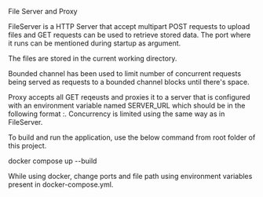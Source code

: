 File Server and Proxy

FileServer is a HTTP Server that accept multipart POST requests to upload files
and GET requests can be used to retrieve stored data. The port where it runs can be mentioned during startup as argument. 

The files are stored in the current working directory. 

Bounded channel has been used to limit number of concurrent requests being served as requests to a bounded channel blocks until there's space. 

Proxy accepts all GET reqeusts and proxies it to a server that is configured with an environment variable named SERVER_URL which should be in the following format <hostname>:<port>. Concurrency is limited using the same way as in FileServer. 

To build and run the application, use the below command from root folder of this project.

docker compose up --build

While using docker, change ports and file path using environment variables present in
docker-compose.yml. 
